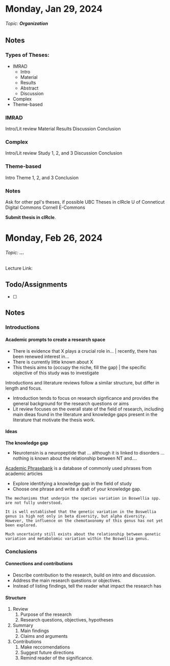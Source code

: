 # Monday, Jan 29, 2024
###### Topic: **Organization**

## Notes

### Types of Theses:
- IMRAD
	- Intro
	- Material
	- Results
	- Abstract
	- Discussion
- Complex
- Theme-based

### IMRAD

Intro/Lit review
Material
Results
Discussion
Conclusion

### Complex

Intro/Lit review
Study 1, 2, and 3
Discussion
Conclusion

### Theme-based

Intro
Theme 1, 2, and 3
Conclusion

### Notes

Ask for other ppl's theses, if possible
UBC Theses in cIRcle
U of Conneticut Digital Commons
Cornell E-Commons

**Submit thesis in cIRcle**.

# Monday, Feb 26, 2024
###### Topic: **...**
Lecture Link:

## Todo/Assignments

- [ ]

## Notes

### Introductions

#### Academic prompts to create a research space
- There is evidence that X plays a crucial role in... | recently, there has been renewed interest in...
- There is currently little known about X
- This thesis aims to (occupy the niche, fill the gap) | the specific objective of this study was to investigate

Introductions and literature reviews follow a similar structure, but differ in length and focus.
- Introduction tends to focus on research signficance and provides the general background for the research questions or aims
- Lit review focuses on the overall state of the field of research, including main dieas found in the literature and knowledge gaps present in the literature that motivate the thesis work.

#### Ideas
**The knowledge gap**
- Neurotensin is a neuropeptide that ... although it is linked to disorders ... nothing is known about the relationship between NT and....

[Academic Phrasebank](https://www.phrasebank.manchester.ac.uk/introducing-work/) is a database of commonly used phrases from academic articles
- Explore identifying a knowledge gap in the field of study
- Choose one phrase and write a draft of your knowledge gap.

```
The mechanisms that underpin the species variation in Boswellia spp. are not fully understood.

It is well established that the genetic variation in the Boswellia genus is high not only in beta diversity, but alpha diversity. However, the influence on the chemotaxonomy of this genus has not yet been explored.

Much uncertainty still exists about the relationship between genetic variation and metabolomic variation within the Boswellia genus.
```

### Conclusions

#### Connections and contributions
- Describe contribution to the research, build on intro and discussion.
- Address the main research questions or objectives.
- Instead of listing findings, tell the reader what impact the research has

#### Structure
1. Review
	1. Purpose of the research
	2. Research questions, objectives, hypotheses
2. Summary
	1. Main findings
	2. Claims and arguments
3. Contributions
	1. Make reccomendations
	2. Suggest future directions
	3. Remind reader of the significance.